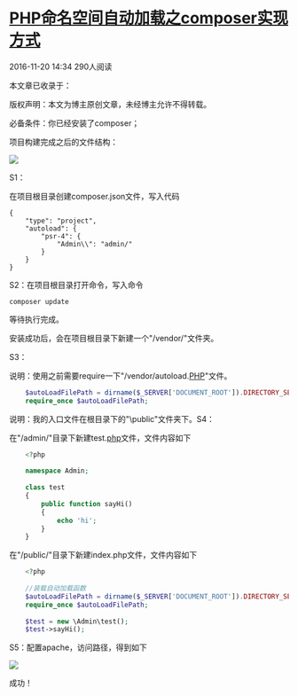 #  [PHP命名空间自动加载之composer实现方式][0]

 2016-11-20 14:34  290人阅读  

 本文章已收录于：

版权声明：本文为博主原创文章，未经博主允许不得转载。

必备条件：你已经安装了composer；

项目构建完成之后的文件结构：

![][4]

S1：

在项目根目录创建composer.json文件，写入代码



    {
        "type": "project",
        "autoload": {
            "psr-4": {
                "Admin\\": "admin/"
            }
        }
    }

  
S2：在项目根目录打开命令，写入命令



    composer update

等待执行完成。

安装成功后，会在项目根目录下新建一个"/vendor/"文件夹。

S3：

说明：使用之前需要require一下"/vendor/autoload.[PHP][6]"文件。

```php
    $autoLoadFilePath = dirname($_SERVER['DOCUMENT_ROOT']).DIRECTORY_SEPARATOR.'vendor'.DIRECTORY_SEPARATOR.'autoload.php';
    require_once $autoLoadFilePath;
```

  
说明：我的入口文件在根目录下的"\public\"文件夹下。S4：

在"/admin/"目录下新建test.[php][6]文件，文件内容如下

```php
    <?php
    
    namespace Admin;
    
    class test
    {
        public function sayHi()
        {
            echo 'hi';
        }
    }
```

  
在"/public/"目录下新建index.php文件，文件内容如下

```php
    <?php
    
    //装载自动加载函数
    $autoLoadFilePath = dirname($_SERVER['DOCUMENT_ROOT']).DIRECTORY_SEPARATOR.'vendor'.DIRECTORY_SEPARATOR.'autoload.php';
    require_once $autoLoadFilePath;
    
    $test = new \Admin\test();
    $test->sayHi();
```
    

S5：配置apache，访问路径，得到如下

![][7]

成功！

[0]: /izhengyang/article/details/53240792
[4]: ../img/20161120144922132.png
[5]: #
[6]: http://lib.csdn.net/base/php
[7]: ../img/20161120145414963.png